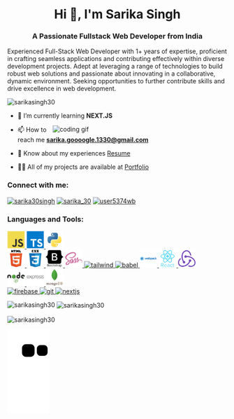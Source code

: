 <h1 align="center">Hi 👋, I'm Sarika Singh</h1>


<h3 align="center">A Passionate Fullstack Web Developer from India</h3>

<p>
  Experienced Full-Stack Web Developer with 1+ years of expertise, proficient in crafting
seamless applications and contributing effectively within diverse development projects.
Adept at leveraging a range of technologies to build robust web solutions and
passionate about innovating in a collaborative, dynamic environment. Seeking
opportunities to further contribute skills and drive excellence in web development.
</p>

<p align="left"> <img src="https://komarev.com/ghpvc/?username=sarikasingh30&label=Profile%20views&color=0e75b6&style=flat" alt="sarikasingh30" /> </p>

- 🌱 I’m currently learning **NEXT.JS**
<img align="right" alt="coding gif" width="400" src="https://cdn.dribbble.com/users/17707/screenshots/2413754/rrr.gif"/>

- 📫 How to reach me **sarika.goooogle.1330@gmail.com**

- 📄 Know about my experiences [Resume](https://drive.google.com/file/d/1-TdSaVmritIqj_iJH9JNUMcV5WBSfgec/view?usp=sharing)

- 👨‍💻 All of my projects are available at [Portfolio](https://sarika-singh.vercel.app/)


<h3 align="left">Connect with me:</h3>
<div>
<p align="left">
<a href="https://linkedin.com/in/sarika30singh" target="_blank"><img align="center" src="https://raw.githubusercontent.com/rahuldkjain/github-profile-readme-generator/master/src/images/icons/Social/linked-in-alt.svg" alt="sarika30singh" height="30" width="40" /></a>
<a href="https://www.hackerrank.com/sarika_30" target="_blank"><img align="center" src="https://raw.githubusercontent.com/rahuldkjain/github-profile-readme-generator/master/src/images/icons/Social/hackerrank.svg" alt="sarika_30" height="30" width="40" /></a>
<a href="https://www.leetcode.com/user5374wb" target="_blank"><img align="center" src="https://raw.githubusercontent.com/rahuldkjain/github-profile-readme-generator/master/src/images/icons/Social/leet-code.svg" alt="user5374wb" height="30" width="40" /></a>
</p>
</div>
<h3 align="left">Languages and Tools:</h3>

<p align="left"> 
 <div>
    <a href="https://developer.mozilla.org/en-US/docs/Web/JavaScript" target="_blank" rel="noreferrer"> 
      <img src="https://raw.githubusercontent.com/devicons/devicon/master/icons/javascript/javascript-original.svg" alt="javascript" width="40" height="40"/> 
    </a>
   <a href="https://www.typescriptlang.org/" target="_blank" rel="noreferrer"> 
     <img src="https://raw.githubusercontent.com/devicons/devicon/master/icons/typescript/typescript-original.svg" alt="typescript" width="40" height="40"/> 
   </a>
   <a href="https://www.python.org" target="_blank" rel="noreferrer"> 
     <img src="https://raw.githubusercontent.com/devicons/devicon/master/icons/python/python-original.svg" alt="python" width="40" height="40"/> 
   </a>
 </div>
<div>
  <a href="https://www.w3.org/html/" target="_blank" rel="noreferrer"> 
    <img src="https://raw.githubusercontent.com/devicons/devicon/master/icons/html5/html5-original-wordmark.svg" alt="html5" width="40" height="40"/> 
  </a>
  <a href="https://www.w3schools.com/css/" target="_blank" rel="noreferrer"> 
    <img src="https://raw.githubusercontent.com/devicons/devicon/master/icons/css3/css3-original-wordmark.svg" alt="css3" width="40" height="40"/> 
  </a> 
  <a href="https://getbootstrap.com" target="_blank" rel="noreferrer"> 
    <img src="https://raw.githubusercontent.com/devicons/devicon/master/icons/bootstrap/bootstrap-plain-wordmark.svg" alt="bootstrap" width="40" height="40"/> 
  </a> 
  <a href="https://sass-lang.com" target="_blank" rel="noreferrer"> 
    <img src="https://raw.githubusercontent.com/devicons/devicon/master/icons/sass/sass-original.svg" alt="sass" width="40" height="40"/> 
  </a> 
  <a href="https://tailwindcss.com/" target="_blank" rel="noreferrer"> 
    <img src="https://www.vectorlogo.zone/logos/tailwindcss/tailwindcss-icon.svg" alt="tailwind" width="40" height="40"/> 
  </a>
  <a href="https://babeljs.io/" target="_blank" rel="noreferrer"> 
    <img src="https://www.vectorlogo.zone/logos/babeljs/babeljs-icon.svg" alt="babel" width="40" height="40"/> 
  </a>
  <a href="https://webpack.js.org" target="_blank" rel="noreferrer"> 
    <img src="https://raw.githubusercontent.com/devicons/devicon/d00d0969292a6569d45b06d3f350f463a0107b0d/icons/webpack/webpack-original-wordmark.svg" alt="webpack" width="40" height="40"/> 
  </a>
  <a href="https://reactjs.org/" target="_blank" rel="noreferrer"> 
    <img src="https://raw.githubusercontent.com/devicons/devicon/master/icons/react/react-original-wordmark.svg" alt="react" width="40" height="40"/> 
  </a> 
  <a href="https://redux.js.org" target="_blank" rel="noreferrer"> 
    <img src="https://raw.githubusercontent.com/devicons/devicon/master/icons/redux/redux-original.svg" alt="redux" width="40" height="40"/> 
  </a>   
</div>
  <div>
    <a href="https://nodejs.org" target="_blank" rel="noreferrer"> 
      <img src="https://raw.githubusercontent.com/devicons/devicon/master/icons/nodejs/nodejs-original-wordmark.svg" alt="nodejs" width="40" height="40"/> 
    </a> 
    <a href="https://expressjs.com" target="_blank" rel="noreferrer"> 
      <img src="https://raw.githubusercontent.com/devicons/devicon/master/icons/express/express-original-wordmark.svg" alt="express" width="40" height="40"/> 
    </a>
    <a href="https://www.mongodb.com/" target="_blank" rel="noreferrer"> 
       <img src="https://raw.githubusercontent.com/devicons/devicon/master/icons/mongodb/mongodb-original-wordmark.svg" alt="mongodb" width="40" height="40"/> 
     </a>
  </div>
   <div>
     <a href="https://firebase.google.com/" target="_blank" rel="noreferrer"> 
       <img src="https://www.vectorlogo.zone/logos/firebase/firebase-icon.svg" alt="firebase" width="40" height="40"/> 
     </a> 
     <a href="https://git-scm.com/" target="_blank" rel="noreferrer"> 
       <img src="https://www.vectorlogo.zone/logos/git-scm/git-scm-icon.svg" alt="git" width="40" height="40"/> 
     </a>  
     <a href="https://nextjs.org/" target="_blank" rel="noreferrer"> 
      <img src="https://cdn.worldvectorlogo.com/logos/nextjs-2.svg" alt="nextjs" width="40" height="40"/> 
    </a> 
   </div>
      
  </p>

<p><img align="left" src="https://github-readme-stats.vercel.app/api/top-langs?username=sarikasingh30&show_icons=true&locale=en&layout=compact" alt="sarikasingh30" /></p>

<p>&nbsp;<img align="center" src="https://github-readme-stats.vercel.app/api?username=sarikasingh30&show_icons=true&locale=en" alt="sarikasingh30" /></p>

<p><img align="center" src="https://github-readme-streak-stats.herokuapp.com/?user=sarikasingh30&" alt="sarikasingh30" /></p>


![snake gif](https://github.com/sarikasingh30/sarikasingh30/blob/output/github-contribution-grid-snake.svg)
